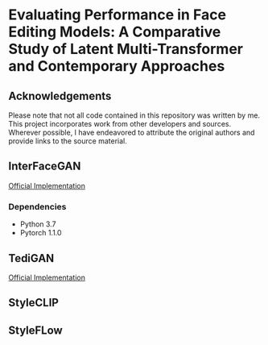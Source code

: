 # Evaluating Performance in Face Editing Models: A Comparative Study of Latent Multi-Transformer and Contemporary Approaches

## Acknowledgements

Please note that not all code contained in this repository was written by me. This project incorporates work from other developers and sources. Wherever possible, I have endeavored to attribute the original authors and provide links to the source material.

## InterFaceGAN

[Official Implementation](https://github.com/genforce/interfacegan)

### Dependencies

+ Python 3.7
+ Pytorch 1.1.0

## TediGAN

[Official Implementation](https://github.com/IIGROUP/TediGAN)

## StyleCLIP

## StyleFLow
